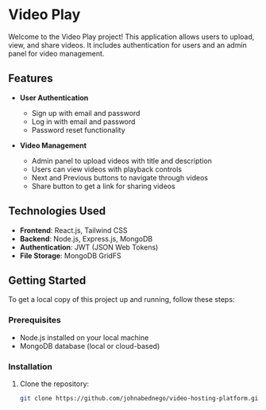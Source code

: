 # Video Play

Welcome to the Video Play project! This application allows users to upload, view, and share videos. It includes authentication for users and an admin panel for video management.

## Features

- **User Authentication**
  - Sign up with email and password
  - Log in with email and password
  - Password reset functionality

- **Video Management**
  - Admin panel to upload videos with title and description
  - Users can view videos with playback controls
  - Next and Previous buttons to navigate through videos
  - Share button to get a link for sharing videos

## Technologies Used

- **Frontend**: React.js, Tailwind CSS
- **Backend**: Node.js, Express.js, MongoDB
- **Authentication**: JWT (JSON Web Tokens)
- **File Storage**: MongoDB GridFS

## Getting Started

To get a local copy of this project up and running, follow these steps:

### Prerequisites

- Node.js installed on your local machine
- MongoDB database (local or cloud-based)

### Installation

1. Clone the repository:

   ```bash
   git clone https://github.com/johnabednego/video-hosting-platform.git
